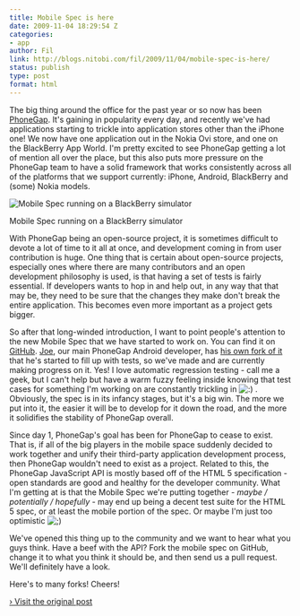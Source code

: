 ```yaml
---
title: Mobile Spec is here
date: 2009-11-04 18:29:54 Z
categories:
- app
author: Fil
link: http://blogs.nitobi.com/fil/2009/11/04/mobile-spec-is-here/
status: publish
type: post
format: html
---
```


The big thing around the office for the past year or so now has been [PhoneGap](http://www.phonegap.com). It's gaining in popularity every day, and recently we've had applications starting to trickle into application stores other than the iPhone one! We now have one application out in the Nokia Ovi store, and one on the BlackBerry App World. I'm pretty excited to see PhoneGap getting a lot of mention all over the place, but this also puts more pressure on the PhoneGap team to have a solid framework that works consistently across all of the platforms that we support currently: iPhone, Android, BlackBerry and (some) Nokia models.

![Mobile Spec running on a BlackBerry simulator](http://www.nitobi.com/fil/mobilespec_blackberry.jpg)

Mobile Spec running on a BlackBerry simulator

With PhoneGap being an open-source project, it is sometimes difficult to devote a lot of time to it all at once, and development coming in from user contribution is huge. One thing that is certain about open-source projects, especially ones where there are many contributors and an open development philosophy is used, is that having a set of tests is fairly essential. If developers wants to hop in and help out, in any way that that may be, they need to be sure that the changes they make don't break the entire application. This becomes even more important as a project gets bigger.

So after that long-winded introduction, I want to point people's attention to the new Mobile Spec that we have started to work on. You can find it on [GitHub](http://github.com/phonegap/mobile-spec). [Joe](http://blogs.nitobi.com/joe), our main PhoneGap Android developer, has [his own fork of it](http://github.com/bowserj/mobile-spec) that he's started to fill up with tests, so we've made and are currently making progress on it. Yes! I love automatic regression testing - call me a geek, but I can't help but have a warm fuzzy feeling inside knowing that test cases for something I'm working on are constantly trickling in ![:)](http://blogs.nitobi.com/fil/wp-includes/images/smilies/icon_smile.gif) . Obviously, the spec is in its infancy stages, but it's a big win. The more we put into it, the easier it will be to develop for it down the road, and the more it solidifies the stability of PhoneGap overall.

Since day 1, PhoneGap's goal has been for PhoneGap to cease to exist. That is, if all of the big players in the mobile space suddenly decided to work together and unify their third-party application development process, then PhoneGap wouldn't need to exist as a project. Related to this, the PhoneGap JavaScript API is mostly based off of the HTML 5 specification - open standards are good and healthy for the developer community. What I'm getting at is that the Mobile Spec we're putting together - _maybe / potentially / hopefully_ - may end up being a decent test suite for the HTML 5 spec, or at least the mobile portion of the spec. Or maybe I'm just too optimistic ![;)](http://blogs.nitobi.com/fil/wp-includes/images/smilies/icon_wink.gif)

We've opened this thing up to the community and we want to hear what you guys think. Have a beef with the API? Fork the mobile spec on GitHub, change it to what you think it should be, and then send us a pull request. We'll definitely have a look.

Here's to many forks! Cheers!

[› Visit the original post](http://blogs.nitobi.com/fil/2009/11/04/mobile-spec-is-here/)
